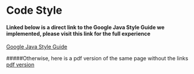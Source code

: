 # Code Style 
#### Linked below is a direct link to the Google Java Style Guide we implemented, please visit this link for the full experience
[Google Java Style Guide](https://google.github.io/styleguide/javaguide.html)

#####Otherwise, here is a pdf version of the same page without the links
[pdf version](https://csil-git1.cs.surrey.sfu.ca/2021-1-cmpt_276/2021-1-team8/-/blob/version-one/docs/Google_Java_Style_Guide.pdf)

